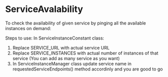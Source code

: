 # ServiceAvalability
To check the availability of given service by pinging all the available instances on demand:


Steps to use:
In ServiceInstanceConstant class:
1. Replace  SERVICE_URL with actual service URL
2. Replace SERVICE_INSTANCES with actual number of instances of that service
(You can add as many service as you want)
3. In ServiceInstanceManager class update service name in requestedServiceEndpoints() method accordinly and you are good to go
